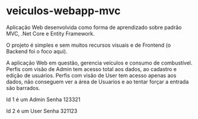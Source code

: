 # veiculos-webapp-mvc
Aplicação Web desenvolvida como forma de aprendizado sobre padrão MVC, .Net Core e Entity Framework.

O projeto é simples e sem muitos recursos visuais e de Frontend (o Backend foi o foco aqui).

A aplicação Web em questão, gerencia veículos e consumo de combustível. Perfis com visão de Admin tem acesso total aos dados, ao cadastro e edição de usuários. Perfis com visão de User tem acesso apenas aos dados, não conseguem ver a área de Usuarios e ao tentar forçar a entrada são barrados.

Id 1 é um Admin
Senha 123321

Id 2 é um User
Senha 321123
